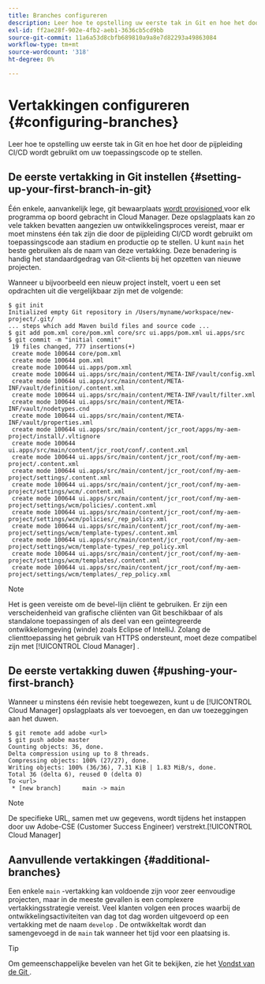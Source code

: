 ```yaml
---
title: Branches configureren
description: Leer hoe te opstelling uw eerste tak in Git en hoe het door de pijpleiding CI/CD wordt gebruikt om uw toepassingscode op te stellen.
exl-id: ff2ae28f-902e-4fb2-aeb1-3636cb5cd9bb
source-git-commit: 11a6a53d8cbfb689810a9a8e7d82293a49863084
workflow-type: tm+mt
source-wordcount: '318'
ht-degree: 0%

---
```



# Vertakkingen configureren {#configuring-branches}

Leer hoe te opstelling uw eerste tak in Git en hoe het door de pijpleiding CI/CD wordt gebruikt om uw toepassingscode op te stellen.

## De eerste vertakking in Git instellen {#setting-up-your-first-branch-in-git}

Één enkele, aanvankelijk lege, git bewaarplaats [ wordt provisioned ](/help/requirements/environment-provisioning.md) voor elk programma op boord gebracht in Cloud Manager. Deze opslagplaats kan zo vele takken bevatten aangezien uw ontwikkelingsproces vereist, maar er moet minstens één tak zijn die door de pijpleiding CI/CD wordt gebruikt om toepassingscode aan stadium en productie op te stellen. U kunt `main` het beste gebruiken als de naam van deze vertakking. Deze benadering is handig het standaardgedrag van Git-clients bij het opzetten van nieuwe projecten.

Wanneer u bijvoorbeeld een nieuw project instelt, voert u een set opdrachten uit die vergelijkbaar zijn met de volgende:

```shell
$ git init
Initialized empty Git repository in /Users/myname/workspace/new-project/.git/
... steps which add Maven build files and source code ...
$ git add pom.xml core/pom.xml core/src ui.apps/pom.xml ui.apps/src
$ git commit -m "initial commit"
 19 files changed, 777 insertions(+)
 create mode 100644 core/pom.xml
 create mode 100644 pom.xml
 create mode 100644 ui.apps/pom.xml
 create mode 100644 ui.apps/src/main/content/META-INF/vault/config.xml
 create mode 100644 ui.apps/src/main/content/META-INF/vault/definition/.content.xml
 create mode 100644 ui.apps/src/main/content/META-INF/vault/filter.xml
 create mode 100644 ui.apps/src/main/content/META-INF/vault/nodetypes.cnd
 create mode 100644 ui.apps/src/main/content/META-INF/vault/properties.xml
 create mode 100644 ui.apps/src/main/content/jcr_root/apps/my-aem-project/install/.vltignore
 create mode 100644 ui.apps/src/main/content/jcr_root/conf/.content.xml
 create mode 100644 ui.apps/src/main/content/jcr_root/conf/my-aem-project/.content.xml
 create mode 100644 ui.apps/src/main/content/jcr_root/conf/my-aem-project/settings/.content.xml
 create mode 100644 ui.apps/src/main/content/jcr_root/conf/my-aem-project/settings/wcm/.content.xml
 create mode 100644 ui.apps/src/main/content/jcr_root/conf/my-aem-project/settings/wcm/policies/.content.xml
 create mode 100644 ui.apps/src/main/content/jcr_root/conf/my-aem-project/settings/wcm/policies/_rep_policy.xml
 create mode 100644 ui.apps/src/main/content/jcr_root/conf/my-aem-project/settings/wcm/template-types/.content.xml
 create mode 100644 ui.apps/src/main/content/jcr_root/conf/my-aem-project/settings/wcm/template-types/_rep_policy.xml
 create mode 100644 ui.apps/src/main/content/jcr_root/conf/my-aem-project/settings/wcm/templates/.content.xml
 create mode 100644 ui.apps/src/main/content/jcr_root/conf/my-aem-project/settings/wcm/templates/_rep_policy.xml
```

>[!NOTE]
>
>Het is geen vereiste om de bevel-lijn cliënt te gebruiken. Er zijn een verscheidenheid van grafische cliënten van Git beschikbaar of als standalone toepassingen of als deel van een geïntegreerde ontwikkelomgeving (winde) zoals Eclipse of IntelliJ. Zolang de clienttoepassing het gebruik van HTTPS ondersteunt, moet deze compatibel zijn met [!UICONTROL Cloud Manager] .

## De eerste vertakking duwen {#pushing-your-first-branch}

Wanneer u minstens één revisie hebt toegewezen, kunt u de [!UICONTROL Cloud Manager] opslagplaats als ver toevoegen, en dan uw toezeggingen aan het duwen.

```shell
$ git remote add adobe <url>
$ git push adobe master
Counting objects: 36, done.
Delta compression using up to 8 threads.
Compressing objects: 100% (27/27), done.
Writing objects: 100% (36/36), 7.31 KiB | 1.83 MiB/s, done.
Total 36 (delta 6), reused 0 (delta 0)
To <url>
 * [new branch]      main -> main
```

>[!NOTE]
>
>De specifieke URL, samen met uw gegevens, wordt tijdens het instappen door uw Adobe-CSE (Customer Success Engineer) verstrekt.[!UICONTROL Cloud Manager]

## Aanvullende vertakkingen {#additional-branches}

Een enkele `main` -vertakking kan voldoende zijn voor zeer eenvoudige projecten, maar in de meeste gevallen is een complexere vertakkingsstrategie vereist. Veel klanten volgen een proces waarbij de ontwikkelingsactiviteiten van dag tot dag worden uitgevoerd op een vertakking met de naam `develop` . De ontwikkeltak wordt dan samengevoegd in de `main` tak wanneer het tijd voor een plaatsing is.

>[!TIP]
>
>Om gemeenschappelijke bevelen van het Git te bekijken, zie het [ Vondst van de Git ](https://training.github.com/downloads/github-git-cheat-sheet).
